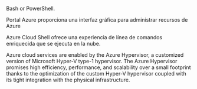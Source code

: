 Bash or PowerShell.

Portal Azure proporciona una interfaz gráfica para administrar recursos de Azure 

Azure Cloud Shell ofrece una experiencia de línea de comandos enriquecida que se ejecuta en la nube. 

Azure cloud services are enabled by the Azure Hypervisor, a customized version of Microsoft Hyper-V type-1 hypervisor. The Azure Hypervisor promises high efficiency, performance, and scalability over a small footprint thanks to the optimization of the custom Hyper-V hypervisor coupled with its tight integration with the physical infrastructure.
